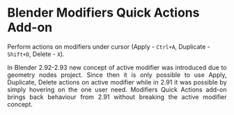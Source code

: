 # Blender Modifiers Quick Actions Add-on

Perform actions on modifiers under cursor (Apply - `Ctrl+A`, Duplicate - `Shift+D`, Delete - `X`).

<p align="justify">
In Blender 2.92-2.93 new concept of active modifier was introduced due to geometry nodes project. Since then it is only possible to use Apply, Duplicate, Delete actions on active modifier while in 2.91 it was possible by simply hovering on the one user need. Modifiers Quick Actions add-on brings back behaviour from 2.91 without breaking the active modifier concept.
</p>
